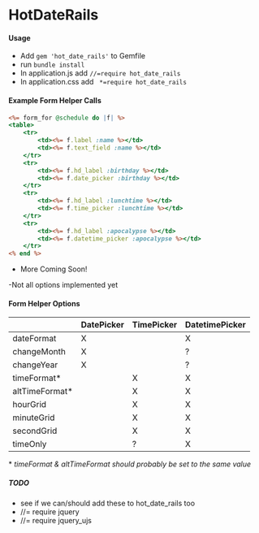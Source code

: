 # HotDateRails #

#### Usage ####
- Add `gem 'hot_date_rails'` to Gemfile
- run `bundle install`
- In application.js add `//=require hot_date_rails`
- In application.css add ` *=require hot_date_rails`

#### Example Form Helper Calls ####
```RHTML
<%= form_for @schedule do |f| %>
<table>
	<tr>
		<td><%= f.label :name %></td>
		<td><%= f.text_field :name %></td>
	</tr>
	<tr>
		<td><%= f.hd_label :birthday %></td>
		<td><%= f.date_picker :birthday %></td>
	</tr>
	<tr>
		<td><%= f.hd_label :lunchtime %></td>
		<td><%= f.time_picker :lunchtime %></td>
	</tr>
	<tr>
		<td><%= f.hd_label :apocalypse %></td>
		<td><%= f.datetime_picker :apocalypse %></td>
	</tr>
<% end %>
```
- More Coming Soon!

-Not all options implemented yet
#### Form Helper Options ####
|                | DatePicker | TimePicker | DatetimePicker |
| -------------- | ---------- | ---------- | -------------- |
| dateFormat     |     X      |            |       X        |
| changeMonth    |     X      |            |       ?        |
| changeYear     |     X      |            |       ?        |
| timeFormat*    |            |     X      |       X        |
| altTimeFormat* |            |     X      |       X        |
| hourGrid       |            |     X      |       X        |
| minuteGrid     |            |     X      |       X        |
| secondGrid     |            |     X      |       X        |
| timeOnly       |            |     ?      |       X        |

\* *timeFormat & altTimeFormat should probably be set to the same value*


##### TODO #####
- see if we can/should add these to hot_date_rails too
 - //= require jquery
 - //= require jquery_ujs
